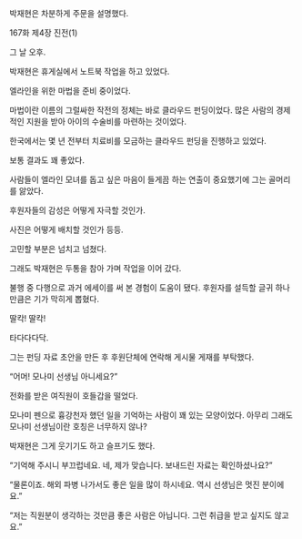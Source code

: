 박재현은 차분하게 주문을 설명했다.

167화 제4장 진전(1)

그 날 오후.

박재현은 휴게실에서 노트북 작업을 하고 있었다.

엘라인을 위한 마법을 준비 중이었다.

마법이란 이름의 그럴싸한 작전의 정체는 바로 클라우드 펀딩이었다. 많은 사람의 경제적인 지원을 받아 아이의 수술비를 마련하는 것이었다.

한국에서는 몇 년 전부터 치료비를 모금하는 클라우드 펀딩을 진행하고 있었다.

보통 결과도 꽤 좋았다.

사람들이 엘라인 모녀를 돕고 싶은 마음이 들게끔 하는 연출이 중요했기에 그는 골머리를 앓았다.

후원자들의 감성은 어떻게 자극할 것인가.

사진은 어떻게 배치할 것인가 등등.

고민할 부분은 넘치고 넘쳤다.

그래도 박재현은 두통을 참아 가며 작업을 이어 갔다.

불행 중 다행으로 과거 에세이를 써 본 경험이 도움이 됐다. 후원자를 설득할 글귀 하나만큼은 기가 막히게 뽑혔다.

딸칵! 딸칵!

타다다다닥.

그는 펀딩 자료 초안을 만든 후 후원단체에 연락해 게시물 게재를 부탁했다.

“어머! 모나미 선생님 아니세요?”

전화를 받은 여직원이 호들갑을 떨었다.

모나미 펜으로 흉강천자 했던 일을 기억하는 사람이 꽤 있는 모양이었다. 아무리 그래도 모나미 선생님이란 호칭은 너무하지 않나?

박재현은 그게 웃기기도 하고 슬프기도 했다.

“기억해 주시니 부끄럽네요. 네, 제가 맞습니다. 보내드린 자료는 확인하셨나요?”

“물론이죠. 해외 파병 나가서도 좋은 일을 많이 하시네요. 역시 선생님은 멋진 분이에요.”

“저는 직원분이 생각하는 것만큼 좋은 사람은 아닙니다. 그런 취급을 받고 싶지도 않고요.”
